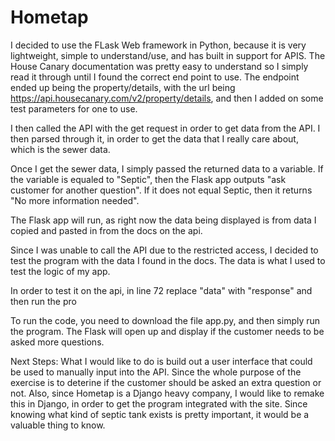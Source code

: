 # Hometap
I decided to use the FLask Web framework in Python, because it is very lightweight, simple to understand/use, and has built in support for APIS. 
The House Canary documentation was pretty easy to understand so I simply read it through until I found the correct end point to use. The endpoint ended up being the property/details, with the url being https://api.housecanary.com/v2/property/details, and then I added on some test parameters for one to use. 

I then called the API with the get request in order to get data from the API. I then parsed through it, in order to get the data that I really care about, which is the sewer data. 

Once I get the sewer data, I simply passed the returned data to a variable. If the variable is equaled to "Septic", then the Flask app outputs "ask customer for another question". If it does not equal Septic, then it returns "No more information needed". 


The Flask app will run, as right now the data being displayed is from data I copied and pasted in from the docs on the api. 

Since I was unable to call the API due to the restricted access, I decided to test the program with the data I found in the docs. The data is what I used to test the logic of my app.

In order to test it on the api, in line 72 replace "data" with "response" and then run the pro

To run the code, you need to download the file app.py, and then simply run the program. The Flask will open up and display if the customer needs to be asked more questions. 

Next Steps:
  What I would like to do is build out a user interface that could be used to manually input into the API. Since the whole purpose of the exercise is to deterine if the customer should be asked an extra question or not. Also, since Hometap is a Django heavy company, I would like to remake this in Django, in order to get the program integrated with the site. Since knowing what kind of septic tank exists is pretty important, it would be a valuable thing to know. 
